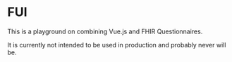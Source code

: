 # FUI

This is a playground on combining Vue.js and FHIR Questionnaires.

It is currently not intended to be used in production and probably never will be.

